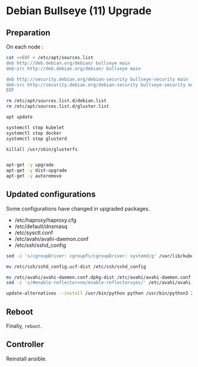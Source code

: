 # Debian Bullseye (11) Upgrade

## Preparation

On each node :

```bash
cat <<EOF > /etc/apt/sources.list
deb http://deb.debian.org/debian/ bullseye main
deb-src http://deb.debian.org/debian/ bullseye main

deb http://security.debian.org/debian-security bullseye-security main
deb-src http://security.debian.org/debian-security bullseye-security main
EOF

rm /etc/apt/sources.list.d/debian.list
rm /etc/apt/sources.list.d/gluster.list

apt update

systemctl stop kubelet
systemctl stop docker
systemctl stop glusterd

killall /usr/sbin/glusterfs


apt-get -y upgrade
apt-get -y dist-upgrade
apt-get -y autoremove
```

## Updated configurations

Some configurations have changed in upgraded packages.

* /etc/haproxy/haproxy.cfg
* /etc/default/dnsmasq
* /etc/sysctl.conf
* /etc/avahi/avahi-daemon.conf
* /etc/ssh/sshd_config

```bash
sed -i 's/cgroupDriver: cgroupfs/cgroupDriver: systemd/g' /var/lib/kubelet/config.yaml

mv /etc/ssh/sshd_config.ucf-dist /etc/ssh/sshd_config

mv /etc/avahi/avahi-daemon.conf.dpkg-dist /etc/avahi/avahi-daemon.conf
sed -i 's/#enable-reflector=no/enable-reflector=yes/' /etc/avahi/avahi-daemon.conf

update-alternatives --install /usr/bin/python python /usr/bin/python3 2
```

## Reboot

Finally, `reboot`.

## Controller

Reinstall ansible.
